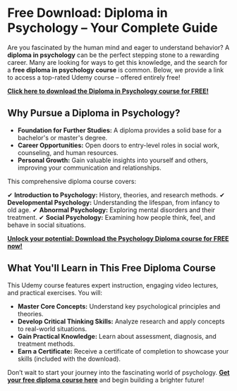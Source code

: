 # Free Download: Diploma in Psychology – Your Complete Guide

Are you fascinated by the human mind and eager to understand behavior? A **diploma in psychology** can be the perfect stepping stone to a rewarding career. Many are looking for ways to get this knowledge, and the search for a **free diploma in psychology course** is common. Below, we provide a link to access a top-rated Udemy course – offered entirely free!

[**Click here to download the Diploma in Psychology course for FREE!**](https://udemywork.com/diploma-in-psychology)

## Why Pursue a Diploma in Psychology?

*   **Foundation for Further Studies:** A diploma provides a solid base for a bachelor's or master's degree.
*   **Career Opportunities:** Open doors to entry-level roles in social work, counseling, and human resources.
*   **Personal Growth:** Gain valuable insights into yourself and others, improving your communication and relationships.

This comprehensive diploma course covers:

✔ **Introduction to Psychology:** History, theories, and research methods.
✔ **Developmental Psychology:** Understanding the lifespan, from infancy to old age.
✔ **Abnormal Psychology:** Exploring mental disorders and their treatment.
✔ **Social Psychology:** Examining how people think, feel, and behave in social situations.

[**Unlock your potential: Download the Psychology Diploma course for FREE now!**](https://udemywork.com/diploma-in-psychology)

## What You'll Learn in This Free Diploma Course

This Udemy course features expert instruction, engaging video lectures, and practical exercises. You will:

*   **Master Core Concepts:** Understand key psychological principles and theories.
*   **Develop Critical Thinking Skills:** Analyze research and apply concepts to real-world situations.
*   **Gain Practical Knowledge:** Learn about assessment, diagnosis, and treatment methods.
*   **Earn a Certificate:** Receive a certificate of completion to showcase your skills (included with the download).

Don’t wait to start your journey into the fascinating world of psychology. **[Get your free diploma course here](https://udemywork.com/diploma-in-psychology)** and begin building a brighter future!

